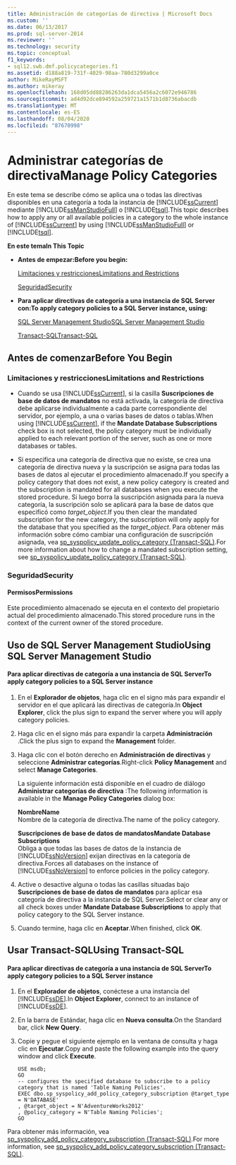 ```yaml
---
title: Administración de categorías de directiva | Microsoft Docs
ms.custom: ''
ms.date: 06/13/2017
ms.prod: sql-server-2014
ms.reviewer: ''
ms.technology: security
ms.topic: conceptual
f1_keywords:
- sql12.swb.dmf.policycategories.f1
ms.assetid: d188a819-731f-4029-98aa-780d3299a0ce
author: MikeRayMSFT
ms.author: mikeray
ms.openlocfilehash: 168d05dd88286263da1dca5456a2c6072e946786
ms.sourcegitcommit: ad4d92dce894592a259721a1571b1d8736abacdb
ms.translationtype: MT
ms.contentlocale: es-ES
ms.lasthandoff: 08/04/2020
ms.locfileid: "87670998"
---
```

# <a name="manage-policy-categories"></a><span data-ttu-id="30ae4-102">Administrar categorías de directiva</span><span class="sxs-lookup"><span data-stu-id="30ae4-102">Manage Policy Categories</span></span>
  <span data-ttu-id="30ae4-103">En este tema se describe cómo se aplica una o todas las directivas disponibles en una categoría a toda la instancia de [!INCLUDE[ssCurrent](../../includes/sscurrent-md.md)] mediante [!INCLUDE[ssManStudioFull](../../includes/ssmanstudiofull-md.md)] o [!INCLUDE[tsql](../../includes/tsql-md.md)].</span><span class="sxs-lookup"><span data-stu-id="30ae4-103">This topic describes how to apply any or all available policies in a category to the whole instance of [!INCLUDE[ssCurrent](../../includes/sscurrent-md.md)] by using [!INCLUDE[ssManStudioFull](../../includes/ssmanstudiofull-md.md)] or [!INCLUDE[tsql](../../includes/tsql-md.md)].</span></span>  
  
 <span data-ttu-id="30ae4-104">**En este tema**</span><span class="sxs-lookup"><span data-stu-id="30ae4-104">**In This Topic**</span></span>  
  
-   <span data-ttu-id="30ae4-105">**Antes de empezar:**</span><span class="sxs-lookup"><span data-stu-id="30ae4-105">**Before you begin:**</span></span>  
  
     [<span data-ttu-id="30ae4-106">Limitaciones y restricciones</span><span class="sxs-lookup"><span data-stu-id="30ae4-106">Limitations and Restrictions</span></span>](#Restrictions)  
  
     [<span data-ttu-id="30ae4-107">Seguridad</span><span class="sxs-lookup"><span data-stu-id="30ae4-107">Security</span></span>](#Security)  
  
-   <span data-ttu-id="30ae4-108">**Para aplicar directivas de categoría a una instancia de SQL Server con:**</span><span class="sxs-lookup"><span data-stu-id="30ae4-108">**To apply category policies to a SQL Server instance, using:**</span></span>  
  
     [<span data-ttu-id="30ae4-109">SQL Server Management Studio</span><span class="sxs-lookup"><span data-stu-id="30ae4-109">SQL Server Management Studio</span></span>](#SSMSProcedure)  
  
     [<span data-ttu-id="30ae4-110">Transact-SQL</span><span class="sxs-lookup"><span data-stu-id="30ae4-110">Transact-SQL</span></span>](#TsqlProcedure)  
  
##  <a name="before-you-begin"></a><a name="BeforeYouBegin"></a> <span data-ttu-id="30ae4-111">Antes de comenzar</span><span class="sxs-lookup"><span data-stu-id="30ae4-111">Before You Begin</span></span>  
  
###  <a name="limitations-and-restrictions"></a><a name="Restrictions"></a> <span data-ttu-id="30ae4-112">Limitaciones y restricciones</span><span class="sxs-lookup"><span data-stu-id="30ae4-112">Limitations and Restrictions</span></span>  
  
-   <span data-ttu-id="30ae4-113">Cuando se usa [!INCLUDE[ssCurrent](../../includes/sscurrent-md.md)], si la casilla **Suscripciones de base de datos de mandatos** no está activada, la categoría de directiva debe aplicarse individualmente a cada parte correspondiente del servidor, por ejemplo, a una o varias bases de datos o tablas.</span><span class="sxs-lookup"><span data-stu-id="30ae4-113">When using [!INCLUDE[ssCurrent](../../includes/sscurrent-md.md)], if the **Mandate Database Subscriptions** check box is not selected, the policy category must be individually applied to each relevant portion of the server, such as one or more databases or tables.</span></span>  
  
-   <span data-ttu-id="30ae4-114">Si especifica una categoría de directiva que no existe, se crea una categoría de directiva nueva y la suscripción se asigna para todas las bases de datos al ejecutar el procedimiento almacenado.</span><span class="sxs-lookup"><span data-stu-id="30ae4-114">If you specify a policy category that does not exist, a new policy category is created and the subscription is mandated for all databases when you execute the stored procedure.</span></span> <span data-ttu-id="30ae4-115">Si luego borra la suscripción asignada para la nueva categoría, la suscripción solo se aplicará para la base de datos que especificó como *target_object*.</span><span class="sxs-lookup"><span data-stu-id="30ae4-115">If you then clear the mandated subscription for the new category, the subscription will only apply for the database that you specified as the *target_object*.</span></span> <span data-ttu-id="30ae4-116">Para obtener más información sobre cómo cambiar una configuración de suscripción asignada, vea [sp_syspolicy_update_policy_category &#40;Transact-SQL&#41;](/sql/relational-databases/system-stored-procedures/sp-syspolicy-update-policy-category-subscription-transact-sql).</span><span class="sxs-lookup"><span data-stu-id="30ae4-116">For more information about how to change a mandated subscription setting, see [sp_syspolicy_update_policy_category &#40;Transact-SQL&#41;](/sql/relational-databases/system-stored-procedures/sp-syspolicy-update-policy-category-subscription-transact-sql).</span></span>  
  
###  <a name="security"></a><a name="Security"></a> <span data-ttu-id="30ae4-117">Seguridad</span><span class="sxs-lookup"><span data-stu-id="30ae4-117">Security</span></span>  
  
####  <a name="permissions"></a><a name="Permissions"></a> <span data-ttu-id="30ae4-118">Permisos</span><span class="sxs-lookup"><span data-stu-id="30ae4-118">Permissions</span></span>  
 <span data-ttu-id="30ae4-119">Este procedimiento almacenado se ejecuta en el contexto del propietario actual del procedimiento almacenado.</span><span class="sxs-lookup"><span data-stu-id="30ae4-119">This stored procedure runs in the context of the current owner of the stored procedure.</span></span>  
  
##  <a name="using-sql-server-management-studio"></a><a name="SSMSProcedure"></a> <span data-ttu-id="30ae4-120">Uso de SQL Server Management Studio</span><span class="sxs-lookup"><span data-stu-id="30ae4-120">Using SQL Server Management Studio</span></span>  
  
#### <a name="to-apply-category-policies-to-a-sql-server-instance"></a><span data-ttu-id="30ae4-121">Para aplicar directivas de categoría a una instancia de SQL Server</span><span class="sxs-lookup"><span data-stu-id="30ae4-121">To apply category policies to a SQL Server instance</span></span>  
  
1.  <span data-ttu-id="30ae4-122">En el **Explorador de objetos**, haga clic en el signo más para expandir el servidor en el que aplicará las directivas de categoría.</span><span class="sxs-lookup"><span data-stu-id="30ae4-122">In **Object Explorer**, click the plus sign to expand the server where you will apply category policies.</span></span>  
  
2.  <span data-ttu-id="30ae4-123">Haga clic en el signo más para expandir la carpeta **Administración** .</span><span class="sxs-lookup"><span data-stu-id="30ae4-123">Click the plus sign to expand the **Management** folder.</span></span>  
  
3.  <span data-ttu-id="30ae4-124">Haga clic con el botón derecho en **Administración de directivas** y seleccione **Administrar categorías**.</span><span class="sxs-lookup"><span data-stu-id="30ae4-124">Right-click **Policy Management** and select **Manage Categories**.</span></span>  
  
     <span data-ttu-id="30ae4-125">La siguiente información está disponible en el cuadro de diálogo **Administrar categorías de directiva** :</span><span class="sxs-lookup"><span data-stu-id="30ae4-125">The following information is available in the **Manage Policy Categories** dialog box:</span></span>  
  
     <span data-ttu-id="30ae4-126">**Nombre**</span><span class="sxs-lookup"><span data-stu-id="30ae4-126">**Name**</span></span>  
     <span data-ttu-id="30ae4-127">Nombre de la categoría de directiva.</span><span class="sxs-lookup"><span data-stu-id="30ae4-127">The name of the policy category.</span></span>  
  
     <span data-ttu-id="30ae4-128">**Suscripciones de base de datos de mandatos**</span><span class="sxs-lookup"><span data-stu-id="30ae4-128">**Mandate Database Subscriptions**</span></span>  
     <span data-ttu-id="30ae4-129">Obliga a que todas las bases de datos de la instancia de [!INCLUDE[ssNoVersion](../../includes/ssnoversion-md.md)] exijan directivas en la categoría de directiva.</span><span class="sxs-lookup"><span data-stu-id="30ae4-129">Forces all databases on the instance of [!INCLUDE[ssNoVersion](../../includes/ssnoversion-md.md)] to enforce policies in the policy category.</span></span>  
  
4.  <span data-ttu-id="30ae4-130">Active o desactive alguna o todas las casillas situadas bajo **Suscripciones de base de datos de mandatos** para aplicar esa categoría de directiva a la instancia de SQL Server.</span><span class="sxs-lookup"><span data-stu-id="30ae4-130">Select or clear any or all check boxes under **Mandate Database Subscriptions** to apply that policy category to the SQL Server instance.</span></span>  
  
5.  <span data-ttu-id="30ae4-131">Cuando termine, haga clic en **Aceptar**.</span><span class="sxs-lookup"><span data-stu-id="30ae4-131">When finished, click **OK**.</span></span>  
  
##  <a name="using-transact-sql"></a><a name="TsqlProcedure"></a> <span data-ttu-id="30ae4-132">Usar Transact-SQL</span><span class="sxs-lookup"><span data-stu-id="30ae4-132">Using Transact-SQL</span></span>  
  
#### <a name="to-apply-category-policies-to-a-sql-server-instance"></a><span data-ttu-id="30ae4-133">Para aplicar directivas de categoría a una instancia de SQL Server</span><span class="sxs-lookup"><span data-stu-id="30ae4-133">To apply category policies to a SQL Server instance</span></span>  
  
1.  <span data-ttu-id="30ae4-134">En el **Explorador de objetos**, conéctese a una instancia del [!INCLUDE[ssDE](../../includes/ssde-md.md)].</span><span class="sxs-lookup"><span data-stu-id="30ae4-134">In **Object Explorer**, connect to an instance of [!INCLUDE[ssDE](../../includes/ssde-md.md)].</span></span>  
  
2.  <span data-ttu-id="30ae4-135">En la barra de Estándar, haga clic en **Nueva consulta**.</span><span class="sxs-lookup"><span data-stu-id="30ae4-135">On the Standard bar, click **New Query**.</span></span>  
  
3.  <span data-ttu-id="30ae4-136">Copie y pegue el siguiente ejemplo en la ventana de consulta y haga clic en **Ejecutar**.</span><span class="sxs-lookup"><span data-stu-id="30ae4-136">Copy and paste the following example into the query window and click **Execute**.</span></span>  
  
    ```  
    USE msdb;  
    GO  
    -- configures the specified database to subscribe to a policy category that is named 'Table Naming Policies'.  
    EXEC dbo.sp_syspolicy_add_policy_category_subscription @target_type = N'DATABASE'  
    , @target_object = N'AdventureWorks2012'  
    , @policy_category = N'Table Naming Policies';  
    GO  
    ```  
  
 <span data-ttu-id="30ae4-137">Para obtener más información, vea [sp_syspolicy_add_policy_category_subscription &#40;Transact-SQL&#41;](/sql/relational-databases/system-stored-procedures/sp-syspolicy-add-policy-category-subscription-transact-sql).</span><span class="sxs-lookup"><span data-stu-id="30ae4-137">For more information, see [sp_syspolicy_add_policy_category_subscription &#40;Transact-SQL&#41;](/sql/relational-databases/system-stored-procedures/sp-syspolicy-add-policy-category-subscription-transact-sql).</span></span>  
  
  
